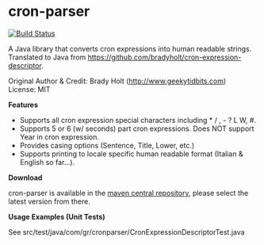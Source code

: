 cron-parser
===========

[![Build Status](https://travis-ci.org/RedHogs/cron-parser.png?branch=master)](https://travis-ci.org/RedHogs/cron-parser)

A Java library that converts cron expressions into human readable strings.  
Translated to Java from https://github.com/bradyholt/cron-expression-descriptor.  
  
Original Author & Credit: Brady Holt (http://www.geekytidbits.com)  
License: MIT  
  
**Features**          

 * Supports all cron expression special characters including * / , - ? L W, #.
 * Supports 5 or 6 (w/ seconds) part cron expressions.  Does NOT support Year in cron expression.
 * Provides casing options (Sentence, Title, Lower, etc.)
 * Supports printing to locale specific human readable format (Italian & English so far...).

**Download**

cron-parser is available in the [maven central repository](http://search.maven.org/#browse|987144470), please select the latest version from there.

**Usage Examples (Unit Tests)**  
  
See src/test/java/com/gr/cronparser/CronExpressionDescriptorTest.java
